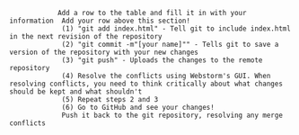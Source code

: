                 Add a row to the table and fill it in with your information  Add your row above this section! 
                 (1) "git add index.html" - Tell git to include index.html in the next revision of the repository 
                 (2) "git commit -m"[your name]"" - Tells git to save a version of the repository with your new changes 
                 (3) "git push" - Uploads the changes to the remote repository 
                 (4) Resolve the conflicts using Webstorm's GUI. When resolving conflicts, you need to think critically about what changes should be kept and what shouldn't
                 (5) Repeat steps 2 and 3 
                 (6) Go to GitHub and see your changes! 
                 Push it back to the git repository, resolving any merge conflicts 
